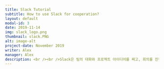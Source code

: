```yaml
---
title: Slack Tutorial
subtitle: How to use Slack for cooperation?
layout: default
modal-id: 3
date: 2019-11-14
img: slack_logo.png
thumbnail: slack.PNG
alt: image-alt
project-date: November 2019
writer: Alex
manager: Alex
description: <br /><br />Slack은 팀의 대화와 프로젝트 아이디어를 짜고, 회의를 진행할 수 있는 툴입니다.<br />Slack을 처음 접하셨다면 다음 아래의 초대 링크를 클릭합니다.<br /><br /> https://join.slack.com/t/teamnerd-workspace/shared_invite/<br />enQtODQ0OTE3MzEwNjU4LWU1MGUxMjczOGQ5MDNmMT<br />JlODRmYjg5YTlhM2QwZWEyMDA1ZDE3MDgzZjJlOWI2ZjczZGVkNTNmZTY0MmY0ZTg<br /><br /><br /><br /><br /><img src="/img/portfolio/slack_1.PNG" width="90%"></img><br />이메일을 입력후 나오는 페이지입니다. 이후 이메일 인증을 완료하면 다음과 같이 나오게 됩니다.<br /><br /><img src="/img/portfolio/slack_2.PNG" width="90%"></img><br />Slack은 직관적으로 잘만들어졌기 때문에, 큰 설명이 필요 없지만, 좀 더 이해가 필요하다면,<br />나동빈님의 블로그를 첨부합니다.<br /> https://ndb796.tistory.com/195?category=987004<br />
---
```

